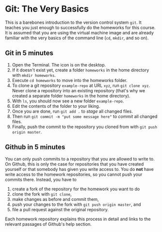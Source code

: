 Git: The Very Basics
====================

This is a barebones introduction to the version control system `git`.
It teaches you just enough to successfully do the homeworks for this course.
It is assumed that you are using the virtual machine image and are already familiar with the very basics of the command line (`cd`, `mkdir`, and so on).

Git in 5 minutes
----------------

1. Open the Terminal.
   The icon is on the desktop.
1. If it doesn't exist yet, create a folder `homeworks` in the home directory with `mkdir homeworks`.
1. Execute `cd homeworks` to move into the homeworks folder.
1. To clone a git repository `example-repo` at URL `xyz`, run `git clone xyz`.
   Never clone a repository into an existing repository (that's why we created a separate folder `homeworks` in the home directory).
1. With `ls`, you should now see a new folder `example-repo`.
1. Edit the contents of the folder to your liking.
1. Once you are done, run `git add .` to *stage* all changed files.
1. Then run `git commit -m "put some message here"` to *commit* all changed files.
1. Finally, push the commit to the repository you cloned from with `git push origin master`.


Github in 5 minutes
-------------------

You can only push commits to a repository that you are allowed to write to.
On Github, this is only the case for repositories that you have created yourself or that somebody has given you write access to.
You do **not** have write access to the homework repositories, so you cannot push your commits there.
Instead, you have to

1. create a fork of the repository for the homework you want to do
1. clone the fork with `git clone`,
1. make changes as before and commit them,
1. push your changes to the fork with `git push origin master`, and
1. file a pull request against the original repository.

Each homework repository explains this process in detail and links to the relevant passages of Github's help section.
